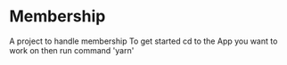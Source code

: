 # Membership
A project to handle membership 
To get started
cd to the App you want to work on then run command 'yarn'

